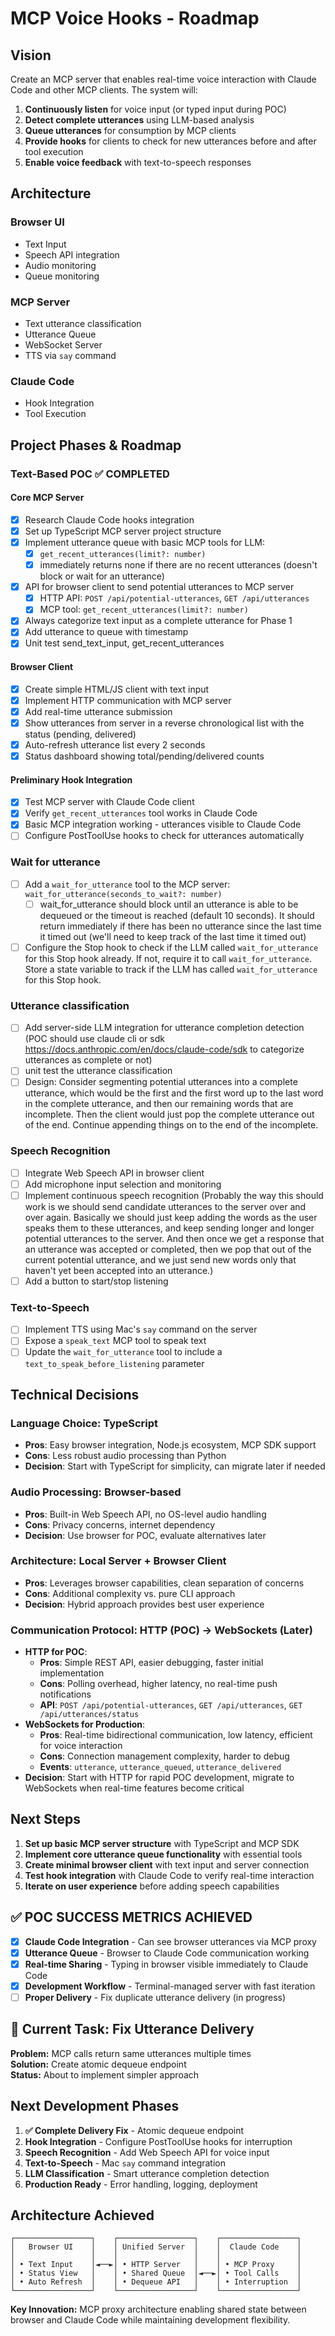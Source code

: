 # MCP Voice Hooks - Roadmap

## Vision

Create an MCP server that enables real-time voice interaction with Claude Code and other MCP clients. The system will:

1. **Continuously listen** for voice input (or typed input during POC)
2. **Detect complete utterances** using LLM-based analysis
3. **Queue utterances** for consumption by MCP clients
4. **Provide hooks** for clients to check for new utterances before and after tool execution
5. **Enable voice feedback** with text-to-speech responses

## Architecture

### Browser UI

- Text Input
- Speech API integration
- Audio monitoring
- Queue monitoring

### MCP Server

- Text utterance classification
- Utterance Queue
- WebSocket Server
- TTS via `say` command

### Claude Code

- Hook Integration
- Tool Execution

## Project Phases & Roadmap

### Text-Based POC ✅ **COMPLETED**

#### Core MCP Server

- [x] Research Claude Code hooks integration
- [x] Set up TypeScript MCP server project structure
- [x] Implement utterance queue with basic MCP tools for LLM:
  - [x] `get_recent_utterances(limit?: number)`
  - [x] immediately returns none if there are no recent utterances (doesn't block or wait for an utterance)
- [x] API for browser client to send potential utterances to MCP server
  - [x] HTTP API: `POST /api/potential-utterances`, `GET /api/utterances`
  - [x] MCP tool: `get_recent_utterances(limit?: number)`
- [x] Always categorize text input as a complete utterance for Phase 1
- [x] Add utterance to queue with timestamp
- [x] Unit test send_text_input, get_recent_utterances

#### Browser Client

- [x] Create simple HTML/JS client with text input
- [x] Implement HTTP communication with MCP server
- [x] Add real-time utterance submission
- [x] Show utterances from server in a reverse chronological list with the status (pending, delivered)
- [x] Auto-refresh utterance list every 2 seconds
- [x] Status dashboard showing total/pending/delivered counts

#### Preliminary Hook Integration

- [x] Test MCP server with Claude Code client
- [x] Verify `get_recent_utterances` tool works in Claude Code
- [x] Basic MCP integration working - utterances visible to Claude Code
- [ ] Configure PostToolUse hooks to check for utterances automatically

### Wait for utterance

- [ ] Add a `wait_for_utterance` tool to the MCP server: `wait_for_utterance(seconds_to_wait?: number)`
  - [ ] wait_for_utterance should block until an utterance is able to be dequeued or the timeout is reached (default 10 seconds). It should return immediately if there has been no utterance since the last time it timed out (we'll need to keep track of the last time it timed out)
- [ ] Configure the Stop hook to check if the LLM called `wait_for_utterance` for this Stop hook already. If not, require it to call `wait_for_utterance`. Store a state variable to track if the LLM has called `wait_for_utterance` for this Stop hook.

### Utterance classification

- [ ] Add server-side LLM integration for utterance completion detection (POC should use claude cli or sdk <https://docs.anthropic.com/en/docs/claude-code/sdk> to categorize utterances as complete or not)
- [ ] unit test the utterance classification
- [ ] Design: Consider segmenting potential utterances into a complete utterance, which would be the first and the first word up to the last word in the complete utterance, and then our remaining words that are incomplete. Then the client would just pop the complete utterance out of the end. Continue appending things on to the end of the incomplete.

### Speech Recognition

- [ ] Integrate Web Speech API in browser client
- [ ] Add microphone input selection and monitoring
- [ ] Implement continuous speech recognition (Probably the way this should work is we should send candidate utterances to the server over and over again. Basically we should just keep adding the words as the user speaks them to these utterances, and keep sending longer and longer potential utterances to the server. And then once we get a response that an utterance was accepted or completed, then we pop that out of the current potential utterance, and we just send new words only that haven't yet been accepted into an utterance.)
- [ ] Add a button to start/stop listening

### Text-to-Speech

- [ ] Implement TTS using Mac's `say` command on the server
- [ ] Expose a `speak_text` MCP tool to speak text
- [ ] Update the `wait_for_utterance` tool to include a `text_to_speak_before_listening` parameter

## Technical Decisions

### Language Choice: TypeScript

- **Pros**: Easy browser integration, Node.js ecosystem, MCP SDK support
- **Cons**: Less robust audio processing than Python
- **Decision**: Start with TypeScript for simplicity, can migrate later if needed

### Audio Processing: Browser-based

- **Pros**: Built-in Web Speech API, no OS-level audio handling
- **Cons**: Privacy concerns, internet dependency
- **Decision**: Use browser for POC, evaluate alternatives later

### Architecture: Local Server + Browser Client

- **Pros**: Leverages browser capabilities, clean separation of concerns
- **Cons**: Additional complexity vs. pure CLI approach
- **Decision**: Hybrid approach provides best user experience

### Communication Protocol: HTTP (POC) → WebSockets (Later)

- **HTTP for POC**:
  - **Pros**: Simple REST API, easier debugging, faster initial implementation
  - **Cons**: Polling overhead, higher latency, no real-time push notifications
  - **API**: `POST /api/potential-utterances`, `GET /api/utterances`, `GET /api/utterances/status`
- **WebSockets for Production**:
  - **Pros**: Real-time bidirectional communication, low latency, efficient for voice interaction
  - **Cons**: Connection management complexity, harder to debug
  - **Events**: `utterance`, `utterance_queued`, `utterance_delivered`
- **Decision**: Start with HTTP for rapid POC development, migrate to WebSockets when real-time features become critical

## Next Steps

1. **Set up basic MCP server structure** with TypeScript and MCP SDK
2. **Implement core utterance queue functionality** with essential tools
3. **Create minimal browser client** with text input and server connection
4. **Test hook integration** with Claude Code to verify real-time interaction
5. **Iterate on user experience** before adding speech capabilities

## ✅ **POC SUCCESS METRICS ACHIEVED**

- [x] **Claude Code Integration** - Can see browser utterances via MCP proxy
- [x] **Utterance Queue** - Browser to Claude Code communication working
- [x] **Real-time Sharing** - Typing in browser visible immediately to Claude Code
- [x] **Development Workflow** - Terminal-managed server with fast iteration
- [ ] **Proper Delivery** - Fix duplicate utterance delivery (in progress)

## 🔧 **Current Task: Fix Utterance Delivery**

**Problem:** MCP calls return same utterances multiple times  
**Solution:** Create atomic dequeue endpoint  
**Status:** About to implement simpler approach  

## **Next Development Phases**

1. **✅ Complete Delivery Fix** - Atomic dequeue endpoint  
2. **Hook Integration** - Configure PostToolUse hooks for interruption  
3. **Speech Recognition** - Add Web Speech API for voice input  
4. **Text-to-Speech** - Mac `say` command integration  
5. **LLM Classification** - Smart utterance completion detection  
6. **Production Ready** - Error handling, logging, deployment  

## **Architecture Achieved**

```
┌─────────────────┐    ┌─────────────────┐    ┌─────────────────┐
│   Browser UI    │    │ Unified Server  │    │  Claude Code    │
│                 │    │                 │    │                 │
│ • Text Input    │◄──►│ • HTTP Server   │    │ • MCP Proxy     │
│ • Status View   │    │ • Shared Queue  │◄──►│ • Tool Calls    │
│ • Auto Refresh  │    │ • Dequeue API   │    │ • Interruption  │
└─────────────────┘    └─────────────────┘    └─────────────────┘
```

**Key Innovation:** MCP proxy architecture enabling shared state between browser and Claude Code while maintaining development flexibility.
